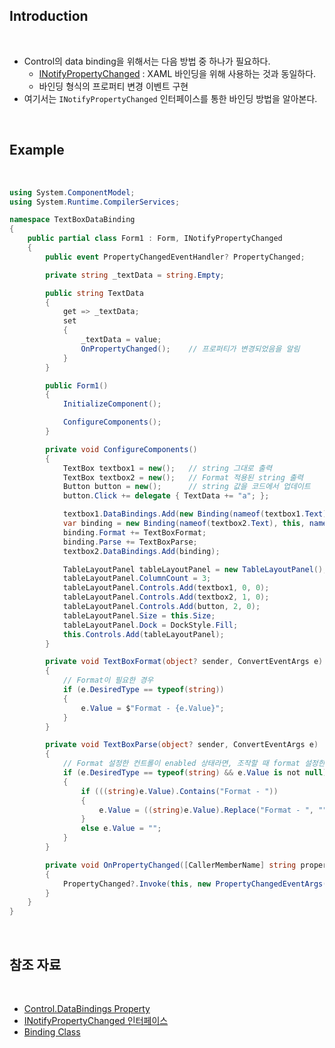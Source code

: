 ## Introduction

<br>

- Control의 data binding을 위해서는 다음 방법 중 하나가 필요하다.
    - [INotifyPropertyChanged](https://learn.microsoft.com/ko-kr/dotnet/api/system.componentmodel.inotifypropertychanged?view=net-8.0) : XAML 바인딩을 위해 사용하는 것과 동일하다.
    - 바인딩 형식의 프로퍼티 변경 이벤트 구현
- 여기서는 `INotifyPropertyChanged` 인터페이스를 통한 바인딩 방법을 알아본다.

<br>

## Example

<br>

```cs
using System.ComponentModel;
using System.Runtime.CompilerServices;

namespace TextBoxDataBinding
{
    public partial class Form1 : Form, INotifyPropertyChanged
    {
        public event PropertyChangedEventHandler? PropertyChanged;

        private string _textData = string.Empty;

        public string TextData
        {
            get => _textData;
            set
            {
                _textData = value;
                OnPropertyChanged();    // 프로퍼티가 변경되었음을 알림
            }
        }

        public Form1()
        {
            InitializeComponent();

            ConfigureComponents();
        }

        private void ConfigureComponents()
        {
            TextBox textbox1 = new();   // string 그대로 출력
            TextBox textbox2 = new();   // Format 적용된 string 출력
            Button button = new();      // string 값을 코드에서 업데이트
            button.Click += delegate { TextData += "a"; };

            textbox1.DataBindings.Add(new Binding(nameof(textbox1.Text), this, nameof(TextData), false, DataSourceUpdateMode.OnPropertyChanged));
            var binding = new Binding(nameof(textbox2.Text), this, nameof(TextData), false, DataSourceUpdateMode.OnPropertyChanged);
            binding.Format += TextBoxFormat;
            binding.Parse += TextBoxParse;
            textbox2.DataBindings.Add(binding);

            TableLayoutPanel tableLayoutPanel = new TableLayoutPanel();
            tableLayoutPanel.ColumnCount = 3;
            tableLayoutPanel.Controls.Add(textbox1, 0, 0);
            tableLayoutPanel.Controls.Add(textbox2, 1, 0);
            tableLayoutPanel.Controls.Add(button, 2, 0);
            tableLayoutPanel.Size = this.Size;
            tableLayoutPanel.Dock = DockStyle.Fill;
            this.Controls.Add(tableLayoutPanel);
        }

        private void TextBoxFormat(object? sender, ConvertEventArgs e)
        {
            // Format이 필요한 경우
            if (e.DesiredType == typeof(string))
            {
                e.Value = $"Format - {e.Value}";
            }
        }

        private void TextBoxParse(object? sender, ConvertEventArgs e)
        {
            // Format 설정한 컨트롤이 enabled 상태라면, 조작할 때 format 설정한 값을 빼줘야한다.
            if (e.DesiredType == typeof(string) && e.Value is not null)
            {
                if (((string)e.Value).Contains("Format - "))
                {
                    e.Value = ((string)e.Value).Replace("Format - ", "");
                }
                else e.Value = "";
            }
        }

        private void OnPropertyChanged([CallerMemberName] string propertyName = "")
        {
            PropertyChanged?.Invoke(this, new PropertyChangedEventArgs(propertyName));
        }
    }
}
```

<br>

## 참조 자료

<br>

- [Control.DataBindings Property](https://learn.microsoft.com/en-us/dotnet/api/system.windows.forms.control.databindings?view=windowsdesktop-8.0)
- [INotifyPropertyChanged 인터페이스](https://learn.microsoft.com/ko-kr/dotnet/api/system.componentmodel.inotifypropertychanged?view=net-8.0)
- [Binding Class](https://learn.microsoft.com/en-us/dotnet/api/system.windows.forms.binding?view=windowsdesktop-8.0)